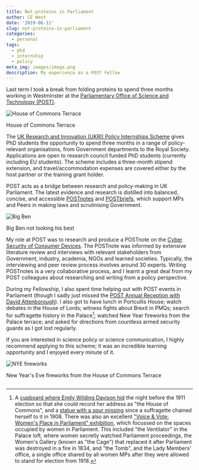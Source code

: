 ```yaml
---
title: Not-proteins in Parliament
author: CE West
date: '2019-06-11'
slug: not-proteins-in-parliament
categories:
  - personal
tags:
  - phd
  - internship
  - policy
meta_img: images/image.png
description: My experience as a POST Fellow
---
```


Last term I took a break from folding proteins to spend three months working in Westminster at the [Parliamentary Office of Science and Technology (POST)](https://www.parliament.uk/post).

<!--more-->

<div class="figure">

![House of Commons Terrace](https://www.blopig.com/blog/wp-content/uploads/2019/03/IMG_9089-1-1024x768.jpeg)

<p class="caption">House of Commons Terrace</p>

</div>

The [UK Research and Innovation (UKRI) Policy Internships Scheme](https://www.ukri.org/skills/policy-internships-scheme/) gives PhD students the opportunity to spend three months in a range of policy-relevant organisations, from Government departments to the Royal Society. Applications are open to research council funded PhD students (currently including EU students). The scheme includes a three-month stipend extension, and travel/accommodation expenses are covered either by the host partner or the training grant holder.

POST acts as a bridge between research and policy-making in UK Parliament. The latest evidence and research is distilled into balanced, concise, and accessible [POSTnotes](https://www.parliament.uk/postnotes) and [POSTbriefs](https://www.parliament.uk/mps-lords-and-offices/offices/bicameral/post/publications/postbriefs/), which support MPs and Peers in making laws and scrutinising Government.

<div class="figure">

![Big Ben](https://www.blopig.com/blog/wp-content/uploads/2019/03/IMG_9046-576x1024.jpg)

<p class="caption">Big Ben not looking his best</p>

</div>

My role at POST was to research and produce a POSTnote on the [Cyber Security of Consumer Devices](https://researchbriefings.parliament.uk/ResearchBriefing/Summary/POST-PN-0593). The POSTnote was informed by extensive literature review and interviews with relevant stakeholders from Government, industry, academia, NGOs and learned societies. Typically, the interviewing and peer review process involves around 30 experts. Writing POSTnotes is a very collaborative process, and I learnt a great deal from my POST colleagues about researching and writing from a policy perspective.

During my Fellowship, I also spent time helping out with POST events in Parliament (though I sadly just missed the [POST Annual Reception with David Attenborough](https://www.newstatesman.com/world/2019/01/attenborough-marvellous-ideals-make-pulse-quicken-age-squabbling)). I also got to have lunch in Portcullis House; watch debates in the House of Lords; witness fights about Brexit in PMQs; search for suffragette history in the Palace[^1]; watched New Year fireworks from the Palace terrace; and asked for directions from countless armed security guards as I got lost regularly.

If you are interested in science policy or science communication, I highly recommend applying to this scheme; it was an incredible learning opportunity and I enjoyed every minute of it.

<div class="figure">

![NYE fireworks](https://www.blopig.com/blog/wp-content/uploads/2019/03/IMG_2715-1024x768.jpeg)

<p class="caption">New Year's Eve fireworks from the House of Commons Terrace</p>

</div>

![]()

[^1]: A [cupboard where Emily Wilding Davison hid](https://www.parliament.uk/about/living-heritage/transformingsociety/electionsvoting/womenvote/case-studies-women-parliament/ewd/tony-benn-plaque/) the night before the 1911 election so that she could record her address as "the House of Commons", and a [statue with a spur missing](https://www.parliament.uk/worksofart/artwork/john-bell/lucius-cary-2nd-viscount-falkland-1610-43-secretary-of-state-to-king-1642-3/s35) since a suffragette chained herself to it in 1908. There was also an excellent ["Voice & Vote: Women's Place in Parliament" exhibition](https://www.parliament.uk/get-involved/vote-100/voice-and-vote/), which focussed on the spaces occupied by women in Parliament. This included "the Ventilator" in the Palace loft, where women secretly watched Parliament proceedings, the Women's Gallery (known as "the Cage") that replaced it after Parliament was destroyed in a fire in 1834, and "the Tomb", and the Lady Members' office, a single office shared by all women MPs after they were allowed to stand for election from 1918.
